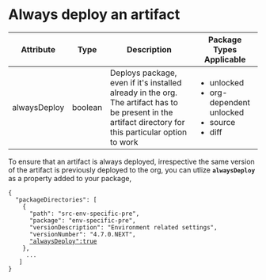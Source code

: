 # Always deploy an artifact



| Attribute    | Type    | Description                                                                                                                                             | Package Types Applicable                                                               |
| ------------ | ------- | ------------------------------------------------------------------------------------------------------------------------------------------------------- | -------------------------------------------------------------------------------------- |
| alwaysDeploy | boolean | Deploys package, even if it's installed already in the org. The artifact has to be present in the artifact directory for this particular option to work | <ul><li>unlocked </li><li>org-dependent unlocked</li><li>source</li><li>diff</li></ul> |



To ensure that an artifact is always deployed, irrespective the same version of the artifact is previously deployed to the org, you can utlize  **`alwaysDeploy`** as a property added to your package,&#x20;



<pre><code>{
  "packageDirectories": [
    {
      "path": "src-env-specific-pre",
      "package": "env-specific-pre",
      "versionDescription": "Environment related settings",
      "versionNumber": "4.7.0.NEXT",
      <a data-footnote-ref href="#user-content-fn-1">"alwaysDeploy":true</a>
    },
     ...
   ]
}
</code></pre>



[^1]: add alwaysDeploy to your package descriptors

